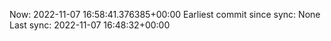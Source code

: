 Now: 2022-11-07 16:58:41.376385+00:00 Earliest commit since sync: None Last sync: 2022-11-07 16:48:32+00:00
